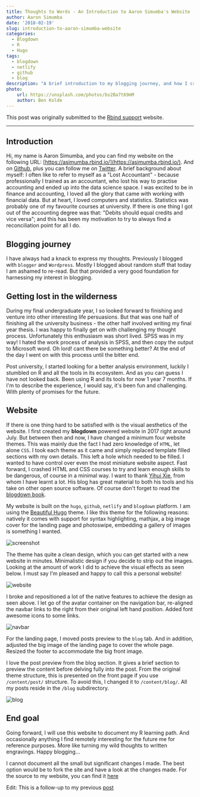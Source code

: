 ```yaml
---
title: Thoughts to Words - An Introduction to Aaron Simumba's Website
author: Aaron Simumba
date: '2018-02-19'
slug: introduction-to-aaron-simumba-website
categories:
  - Blogdown
  - R
  - Hugo
tags:
  - blogdown
  - netlify
  - github
  - blog
description: "A brief introduction to my blogging journey, and how I crafted my personal website"
photo:
    url: https://unsplash.com/photos/bs2Ba7t69mM
    author: Ben Kolde
---
```

This post was originally submitted to the [Rbind support](https://support.rbind.io/2018/02/19/introduction-to-aaron-simumba-website/) website.
***

## Introduction

Hi, my name is Aaron Simumba, and you can find my website on the following URL: [https://asimumba.rbind.io/](https://asimumba.rbind.io/). And on  [Github](https://github.com/asimumba), plus you can follow me on [Twitter](https://twitter.com/asimumba21). A brief background about myself: I often like to refer to myself as a "Lost Accountant" - because professionally I trained as an accountant, who lost his way to practise accounting and ended up into the data science space. I was excited to be in finance and accounting, I loved all the glory that came with working with financial data. But at heart, I loved computers and statistics. Statistics was probably one of my favourite courses at university. If there is one thing I got out of the accounting degree was that: "Debits should equal credits and vice versa"; and this has been my motivation to try to always find a reconciliation point for all I do.


## Blogging journey

I have always had a knack to express my thoughts. Previously I blogged with `blogger` and `Wordpress`. Mostly I blogged about random stuff that today I am ashamed to re-read. But that provided a very good foundation for harnessing my interest in blogging. 

## Getting lost in the wilderness

During my final undergraduate year, I so looked forward to finishing and venture into other interesting life persuasions. But that was one half of finishing all the university business - the other half involved writing my final year thesis. I was happy to finally get on with challenging my thought process. Unfortunately this enthusiasm was short lived. SPSS was in my way! I hated the work process of analysis in SPSS, and then copy the output to Microsoft word. Oh lord! cant there be something better? At the end of the day I went on with this process until the bitter end.


Post university, I started looking for a better analysis environment, luckily I stumbled on R and all the tools in its ecosystem. And as you can guess I have not looked back. Been using R and its tools for  now 1 year 7 months. If I'm to describe the experience, I would say, it's been fun and challenging. With plenty of promises for the future. 


## Website

If there is one thing hard to be satisfied with is the visual aesthetics of the website. I first created my **blogdown** powered website in 2017 right around July. But between then and now, I have changed a minimum four website themes. This was mainly due the fact I had zero knowledge of `HTML`, let alone `CSS`. I took each theme as it came and simply replaced template filled sections with my own details. This left a hole which needed to be filled. I wanted to have control over even the most miniature website aspect. Fast forward, I crashed HTML and CSS courses to try and learn enough skills to be dangerous, of course in a minimal way. I want to thank [Yihui Xie](https://yihui.name/), from whom I have learnt a lot. His blog has great material to both his tools and his take on other open source software. Of course don't forget to read the [blogdown book](https://bookdown.org/yihui/blogdown/).

My website is built on the `hugo`, `github`, `netlify` and `blogdown` platform. I am using the [Beautiful Hugo](https://github.com/halogenica/beautifulhugo) theme. I like this theme for the following reasons: natively it comes with support for syntax highlighting, mathjax, a big image cover for the landing page and photoswipe, embedding a gallery of images is something I wanted.

![screenshot](https://user-images.githubusercontent.com/24398851/36398695-035a64fe-15d1-11e8-87b1-6a7c5ab65ad9.png)


The theme has quite a clean design, which you can get started with a new website in minutes. Minimalistic design if you decide to strip out the images. Looking at the amount of work I did to achieve the visual effects as seen below. I must say I'm pleased and happy to call this a personal website!

![website](https://user-images.githubusercontent.com/24398851/36397146-09733e62-15ca-11e8-9be1-a91244efc209.jpg)



I broke and repositioned a lot of the native features to achieve the design as seen above. I let go of the avatar container on the navigation bar, re-aligned the navbar links to the right from their original left hand position. Added font awesome icons to some links. 

![navbar](https://user-images.githubusercontent.com/24398851/36397152-0f79484c-15ca-11e8-9974-f8be9bef098a.png)


For the landing page, I moved posts preview to the `blog` tab. And in addition, adjusted the big image of the landing page to cover the whole page. Resized the footer to accommodate the big front image.

I love the post preview from the blog section. It gives a brief section to preview the content before delving fully into the post. From the original theme structure, this is presented on the front page if you use `/content/post/` structure. To avoid this, I changed it to `/content/blog/`. All my posts reside in the `/blog` subdirectory.

![blog](https://user-images.githubusercontent.com/24398851/36397317-016df4c2-15cb-11e8-986f-b33a31689bc6.jpg)

## End goal

Going forward, I will use this website to document my R learning path. And occasionally anything I find remotely interesting for the future me for reference purposes. More like turning my wild thoughts to written engravings. Happy blogging...

I cannot document all the small but significant changes I made. The best option would be to fork the site and have a look at the changes made. For the source to my website, you can find it [here](https://github.com/rbind/asimumba)


Edit: This is a follow-up to my previous [post](https://asimumba.rbind.io/blog/2017-07-03-building-a-website-with-blogdown-and-hugo/)
